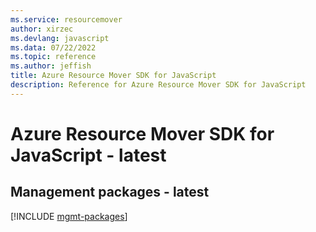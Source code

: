 ```yaml
---
ms.service: resourcemover
author: xirzec
ms.devlang: javascript
ms.data: 07/22/2022
ms.topic: reference
ms.author: jeffish
title: Azure Resource Mover SDK for JavaScript
description: Reference for Azure Resource Mover SDK for JavaScript
---
```

# Azure Resource Mover SDK for JavaScript - latest

## Management packages - latest
[!INCLUDE [mgmt-packages](resource-mover-mgmt-index.md)]